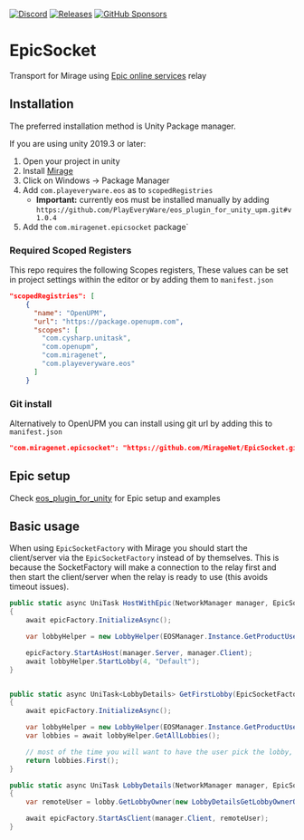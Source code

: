 [![Discord](https://img.shields.io/discord/809535064551456888.svg)](https://discordapp.com/invite/DTBPBYvexy)
[![Releases](https://img.shields.io/github/release/MirageNet/EpicSocket.svg?include_prereleases&sort=semver)](https://github.com/MirageNet/EpicSocket/releases/latest)
[![GitHub Sponsors](https://img.shields.io/github/sponsors/James-Frowen)](https://github.com/sponsors/James-Frowen)

# EpicSocket

Transport for Mirage using [Epic online services](https://dev.epicgames.com/en-US/services) relay

## Installation
The preferred installation method is Unity Package manager.

If you are using unity 2019.3 or later: 

1) Open your project in unity
2) Install [Mirage](https://github.com/MirageNet/Mirage)
3) Click on Windows -> Package Manager
4) Add `com.playeveryware.eos` as to `scopedRegistries`
    * **Important:** currently eos must be installed manually by adding `https://github.com/PlayEveryWare/eos_plugin_for_unity_upm.git#v1.0.4`
5) Add the `com.miragenet.epicsocket` package`

### Required Scoped Registers

This repo requires the following Scopes registers, These values can be set in project settings within the editor or by adding them to `manifest.json`
```json
"scopedRegistries": [
    {
      "name": "OpenUPM",
      "url": "https://package.openupm.com",
      "scopes": [
        "com.cysharp.unitask",
        "com.openupm",
        "com.miragenet",
        "com.playeveryware.eos"
      ]
    }
```

### Git install

Alternatively to OpenUPM you can install using git url by adding this to `manifest.json`
```json
"com.miragenet.epicsocket": "https://github.com/MirageNet/EpicSocket.git?path=/Assets/EpicSocket#v1.0.0-beta.1"
```


## Epic setup

Check [eos_plugin_for_unity](https://github.com/PlayEveryWare/eos_plugin_for_unity) for Epic setup and examples


## Basic usage

When using `EpicSocketFactory` with Mirage you should start the client/server via the `EpicSocketFactory` instead of by themselves. 
This is because the SocketFactory will make a connection to the relay first and then start the client/server when the relay is ready to use (this avoids timeout issues).


```cs
public static async UniTask HostWithEpic(NetworkManager manager, EpicSocketFactory epicFactory)
{
    await epicFactory.InitializeAsync();

    var lobbyHelper = new LobbyHelper(EOSManager.Instance.GetProductUserId(), EOSManager.Instance.GetEOSLobbyInterface());

    epicFactory.StartAsHost(manager.Server, manager.Client);
    await lobbyHelper.StartLobby(4, "Default");
}


public static async UniTask<LobbyDetails> GetFirstLobby(EpicSocketFactory epicFactory)
{
    await epicFactory.InitializeAsync();

    var lobbyHelper = new LobbyHelper(EOSManager.Instance.GetProductUserId(), EOSManager.Instance.GetEOSLobbyInterface());
    var lobbies = await lobbyHelper.GetAllLobbies();

    // most of the time you will want to have the user pick the lobby, but for this example we just pick the first
    return lobbies.First();
}

public static async UniTask LobbyDetails(NetworkManager manager, EpicSocketFactory epicFactory, LobbyDetails lobby)
{
    var remoteUser = lobby.GetLobbyOwner(new LobbyDetailsGetLobbyOwnerOptions());

    await epicFactory.StartAsClient(manager.Client, remoteUser);
}
```
